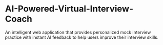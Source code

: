 # AI-Powered-Virtual-Interview-Coach
An intelligent web application that provides personalized mock interview practice with instant AI feedback to help users improve their interview skills.
